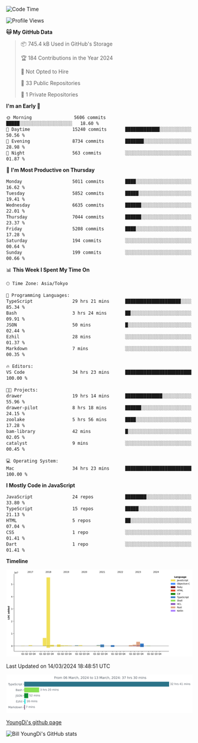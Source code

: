 <!--START_SECTION:waka-->
![Code Time](http://img.shields.io/badge/Code%20Time-492%20hrs%2030%20mins-blue)

![Profile Views](http://img.shields.io/badge/Profile%20Views-0-blue)

**🐱 My GitHub Data** 

> 📦 745.4 kB Used in GitHub's Storage 
 > 
> 🏆 184 Contributions in the Year 2024
 > 
> 🚫 Not Opted to Hire
 > 
> 📜 33 Public Repositories 
 > 
> 🔑 1 Private Repositories 
 > 
**I'm an Early 🐤** 

```text
🌞 Morning                5606 commits        █████░░░░░░░░░░░░░░░░░░░░   18.60 % 
🌆 Daytime                15240 commits       █████████████░░░░░░░░░░░░   50.56 % 
🌃 Evening                8734 commits        ███████░░░░░░░░░░░░░░░░░░   28.98 % 
🌙 Night                  563 commits         ░░░░░░░░░░░░░░░░░░░░░░░░░   01.87 % 
```
📅 **I'm Most Productive on Thursday** 

```text
Monday                   5011 commits        ████░░░░░░░░░░░░░░░░░░░░░   16.62 % 
Tuesday                  5852 commits        █████░░░░░░░░░░░░░░░░░░░░   19.41 % 
Wednesday                6635 commits        ██████░░░░░░░░░░░░░░░░░░░   22.01 % 
Thursday                 7044 commits        ██████░░░░░░░░░░░░░░░░░░░   23.37 % 
Friday                   5208 commits        ████░░░░░░░░░░░░░░░░░░░░░   17.28 % 
Saturday                 194 commits         ░░░░░░░░░░░░░░░░░░░░░░░░░   00.64 % 
Sunday                   199 commits         ░░░░░░░░░░░░░░░░░░░░░░░░░   00.66 % 
```


📊 **This Week I Spent My Time On** 

```text
🕑︎ Time Zone: Asia/Tokyo

💬 Programming Languages: 
TypeScript               29 hrs 21 mins      █████████████████████░░░░   85.34 % 
Bash                     3 hrs 24 mins       ██░░░░░░░░░░░░░░░░░░░░░░░   09.91 % 
JSON                     50 mins             █░░░░░░░░░░░░░░░░░░░░░░░░   02.44 % 
Ezhil                    28 mins             ░░░░░░░░░░░░░░░░░░░░░░░░░   01.37 % 
Markdown                 7 mins              ░░░░░░░░░░░░░░░░░░░░░░░░░   00.35 % 

🔥 Editors: 
VS Code                  34 hrs 23 mins      █████████████████████████   100.00 % 

🐱‍💻 Projects: 
drawer                   19 hrs 14 mins      ██████████████░░░░░░░░░░░   55.96 % 
drawer-pilot             8 hrs 18 mins       ██████░░░░░░░░░░░░░░░░░░░   24.15 % 
zoolake                  5 hrs 56 mins       ████░░░░░░░░░░░░░░░░░░░░░   17.28 % 
bam-library              42 mins             █░░░░░░░░░░░░░░░░░░░░░░░░   02.05 % 
catalyst                 9 mins              ░░░░░░░░░░░░░░░░░░░░░░░░░   00.45 % 

💻 Operating System: 
Mac                      34 hrs 23 mins      █████████████████████████   100.00 % 
```

**I Mostly Code in JavaScript** 

```text
JavaScript               24 repos            ████████░░░░░░░░░░░░░░░░░   33.80 % 
TypeScript               15 repos            █████░░░░░░░░░░░░░░░░░░░░   21.13 % 
HTML                     5 repos             ██░░░░░░░░░░░░░░░░░░░░░░░   07.04 % 
CSS                      1 repo              ░░░░░░░░░░░░░░░░░░░░░░░░░   01.41 % 
Dart                     1 repo              ░░░░░░░░░░░░░░░░░░░░░░░░░   01.41 % 
```



**Timeline**

![Lines of Code chart](https://raw.githubusercontent.com/Youngdi/Youngdi/master/assets/bar_graph.png)


 Last Updated on 14/03/2024 18:48:51 UTC
<!--END_SECTION:waka-->

![wakatime](./images/stat.svg)

[YoungDi's github page](https://youngdi.github.io)

![Bill YoungDi's GitHub stats](https://github-readme-stats.vercel.app/api?username=youngdi&count_private=true&show_icons=true)
